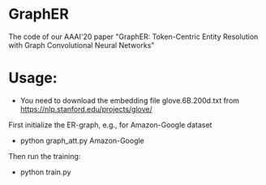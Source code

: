 # GraphER
The code of our AAAI'20 paper "GraphER: Token-Centric Entity Resolution with Graph Convolutional Neural Networks"

# Usage:

* You need to download the embedding file glove.6B.200d.txt from https://nlp.stanford.edu/projects/glove/

First initialize the ER-graph, e.g., for Amazon-Google dataset
* python graph_att.py Amazon-Google

Then run the training:
* python train.py
